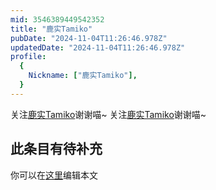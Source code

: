 ```yaml
---
mid: 3546389449542352
title: "鹿实Tamiko"
pubDate: "2024-11-04T11:26:46.978Z"
updatedDate: "2024-11-04T11:26:46.978Z"
profile:
  {
    Nickname: ["鹿实Tamiko"],
  }
---
```


关注[鹿实Tamiko](https://space.bilibili.com/3546389449542352)谢谢喵~ 关注[鹿实Tamiko](https://space.bilibili.com/3546389449542352)谢谢喵~

## 此条目有待补充
你可以在[这里](https://github.com/Yuhanawa/VTuber.ICU-Content/edit/master/v/鹿实Tamiko/index.md)编辑本文
